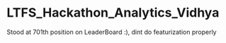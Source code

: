 # LTFS_Hackathon_Analytics_Vidhya
Stood at 701th position on LeaderBoard :), dint do featurization properly

